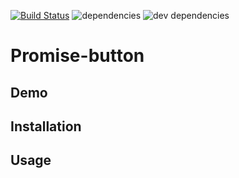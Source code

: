 [![Build Status](https://travis-ci.com/mivia/promise-button.svg?branch=master)](https://travis-ci.com/mivia/promise-button) ![dependencies](https://img.shields.io/david/mivia/promise-button.svg) ![dev dependencies](https://img.shields.io/david/dev/mivia/promise-button.svg)

# Promise-button

## Demo

## Installation

## Usage
